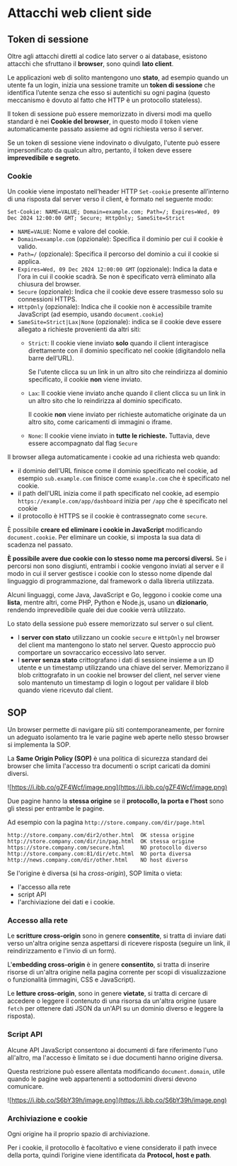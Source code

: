 ﻿# Attacchi web client side

## Token di sessione

Oltre agli attacchi diretti al codice lato server o ai database, esistono attacchi che sfruttano il **browser**, sono quindi **lato client**.

Le applicazioni web di solito mantengono uno **stato**, ad esempio quando un utente fa un login, inizia una sessione tramite un **token di sessione** che identifica l’utente senza che esso si autentichi su ogni pagina (questo meccanismo è dovuto al fatto che HTTP è un protocollo stateless).

Il token di sessione può essere memorizzato in diversi modi ma quello standard è nei **Cookie del browser**, in questo modo il token viene automaticamente passato assieme ad ogni richiesta verso il server.

Se un token di sessione viene indovinato o divulgato, l'utente può essere impersonificato da qualcun altro, pertanto, il token deve essere **imprevedibile** **e segreto**.

### Cookie

Un cookie viene impostato nell’header HTTP `Set-cookie` presente all’interno di una risposta dal server verso il client, è formato nel seguente modo:

```
Set-Cookie: NAME=VALUE; Domain=example.com; Path=/; Expires=Wed, 09 Dec 2024 12:00:00 GMT; Secure; HttpOnly; SameSite=Strict
```

- `NAME=VALUE`: Nome e valore del cookie.
- `Domain=example.com` (opzionale): Specifica il dominio per cui il cookie è valido.
- `Path=/` (opzionale): Specifica il percorso del dominio a cui il cookie si applica.
- `Expires=Wed, 09 Dec 2024 12:00:00 GMT` (opzionale): Indica la data e l'ora in cui il cookie scadrà. Se non è specificato verrà eliminato alla chiusura del browser.
- `Secure` (opzionale): Indica che il cookie deve essere trasmesso solo su connessioni HTTPS.
- `HttpOnly` (opzionale): Indica che il cookie non è accessibile tramite JavaScript (ad esempio, usando `document.cookie`)
- `SameSite=Strict|Lax|None` (opzionale): indica se il cookie deve essere allegato a richieste provenienti da altri siti:
    - `Strict`: Il cookie viene inviato **solo** quando il client interagisce direttamente con il dominio specificato nel cookie (digitandolo nella barre dell’URL).
        
        Se l'utente clicca su un link in un altro sito che reindirizza al dominio specificato, il cookie **non** viene inviato.
        
    - `Lax`: Il cookie viene inviato anche quando il client clicca su un link in un altro sito che lo reindirizza al dominio specificato.
        
        Il cookie **non** viene inviato per richieste automatiche originate da un altro sito, come caricamenti di immagini o iframe.
        
    - `None`: Il cookie viene inviato in **tutte le richieste.** Tuttavia, deve essere accompagnato dal flag `Secure`

Il browser allega automaticamente i cookie ad una richiesta web quando:

- il dominio dell'URL finisce come il dominio specificato nel cookie, ad esempio  `sub.example.com` finisce come `example.com` che è specificato nel cookie.
- il path dell'URL inizia come il path specificato nel cookie, ad esempio `https://example.com/app/dashboard` inizia per `/app` che è specificato nel cookie
- il protocollo è HTTPS se il cookie è contrassegnato come `secure`.

È possibile **creare ed eliminare i cookie in JavaScript** modificando `document.cookie`. Per eliminare un cookie, si imposta la sua data di scadenza nel passato.

**È possibile avere due cookie con lo stesso nome ma percorsi diversi.** Se i percorsi non sono disgiunti, entrambi i cookie vengono inviati al server e il modo in cui il server gestisce i cookie con lo stesso nome dipende dal linguaggio di programmazione, dal framework o dalla libreria utilizzata.

Alcuni linguaggi, come Java, JavaScript e Go, leggono i cookie come una **lista**, mentre altri, come PHP, Python e Node.js, usano un **dizionario**, rendendo imprevedibile quale dei due cookie verrà utilizzato.

Lo stato della sessione può essere memorizzato sul server o sul client.

- I **server con stato** utilizzano un cookie `secure` e `HttpOnly` nel browser del client ma mantengono lo stato nel server. Questo approccio può comportare un sovraccarico eccessivo lato server.
- I **server senza stato** crittografano i dati di sessione insieme a un ID utente e un timestamp utilizzando una chiave del server. Memorizzano il blob crittografato in un cookie nel browser del client, nel server viene solo mantenuto un timestamp di login o logout per validare il blob quando viene ricevuto dal client.

## SOP

Un browser permette di navigare più siti contemporaneamente, per fornire un adeguato isolamento tra le varie pagine web aperte nello stesso browser si implementa la SOP.

La **Same Origin Policy (SOP)** è una politica di sicurezza standard dei browser che limita l'accesso tra documenti o script caricati da domini diversi.

![https://i.ibb.co/gZF4Wcf/image.png](https://i.ibb.co/gZF4Wcf/image.png)

Due pagine hanno la **stessa origine** se il **protocollo, la porta e l'host** sono gli stessi per entrambe le pagine.

Ad esempio con la pagina  `http://store.company.com/dir/page.html`

```
http://store.company.com/dir2/other.html  OK stessa origine
http://store.company.com/dir/in/pag.html  OK stessa origine
https://store.company.com/secure.html     NO protocollo diverso
http://store.company.com:81/dir/etc.html  NO porta diversa
http://news.company.com/dir/other.html    NO host diverso
```

Se l'origine è diversa (si ha *cross-origin*), SOP limita o vieta:

- l'accesso alla rete
- script API
- l'archiviazione dei dati e i cookie.

### Accesso alla rete

Le **scritture cross-origin** sono in genere **consentite**, si tratta di inviare dati verso un'altra origine senza aspettarsi di ricevere risposta (seguire un link, il reindirizzamento e l'invio di un form).

L'**embedding cross-origin** è in genere **consentito**, si tratta di inserire risorse di un'altra origine nella pagina corrente per scopi di visualizzazione o funzionalità (immagini, CSS e JavaScript).

Le **letture cross-origin**, sono in genere **vietate**, si tratta di cercare di accedere o leggere il contenuto di una risorsa da un'altra origine (usare `fetch` per ottenere dati JSON da un'API su un dominio diverso e leggere la risposta).

### Script API

Alcune API JavaScript consentono ai documenti di fare riferimento l'uno all'altro, ma l'accesso è limitato se i due documenti hanno origine diversa.

Questa restrizione può essere allentata modificando `document.domain`, utile quando le pagine web appartenenti a sottodomini diversi devono comunicare.

![https://i.ibb.co/S6bY39h/image.png](https://i.ibb.co/S6bY39h/image.png)

### Archiviazione e cookie

Ogni origine ha il proprio spazio di archiviazione.

Per i cookie, il protocollo è facoltativo e viene considerato il path invece della porta, quindi l’origine viene identificata da **Protocol, host e path**.
